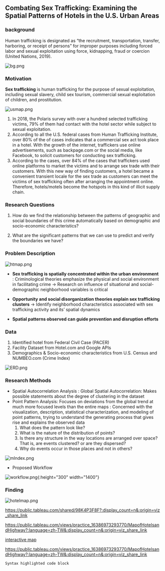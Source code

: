 ## Combating Sex Trafficking: Examining the Spatial Patterns of Hotels in the U.S. Urban Areas

### background
Human trafficking is designated as “the recruitment, transportation, transfer, harboring, or receipt of persons” for improper purposes including forced labor and sexual exploitation using force, kidnapping, fraud or coercion (United Nations, 2019). 

![bg.png]({{site.baseurl}}/bg.png)

### Motivation
<strong>Sex trafficking</strong> is human trafficking for the purpose of sexual exploitation, including sexual slavery, child sex tourism, commercial sexual exploitation of children, and prostitution.

![usmap.png]({{site.baseurl}}/usmap.png)

1. In 2018, the Polaris survey with over a hundred selected trafficking victims, 79% of them had contact with the hotel sector while subject to sexual exploitation.
2. According to all the U.S. federal cases from Human Trafficking Institute, over 80% of the of cases indicates that a commercial sex act took place in a hotel. 
With the growth of the internet, traffickers use online advertisements, such as backpage.com or the social media, like Facebook, to solicit customers for conducting sex trafficking.
3. According to the cases, over 84% of the cases that traffickers used online platforms to market the victims and to arrange sex trade with their customers.
With this new way of finding customers, a hotel became a convenient transient locale for the sex trade as customers can meet the victims of sex trafficking often after arranging the appointment online. Therefore, hotels/motels become the hotspots in this kind of illicit supply chain.

### Research Questions
1. How do we find the relationship between the patterns of geographic and social boundaries of this crime automatically based on demographic and socio-economic characteristics?

2. What are the significant patterns that we can use to predict and verify the boundaries we have?

### Problem Description

![htmap.png]({{site.baseurl}}/htmap.png)


- <strong>Sex trafficking is spatially concentrated within the urban environment</strong>
 : Criminological theories emphasize the physical and social environment in facilitating crime
  -> Research on influence of situational and social-demographic neighborhood variables is critical

- <strong>Opportunity and social disorganization theories explain sex trafficking clusters</strong>
 -> Identify neighborhood characteristics associated with sex trafficking activity and its’ spatial dynamics
 
- <strong>Spatial patterns observed can guide prevention and disruption efforts</strong>

### Data
1. Identified hotel from Federal Civil Case (PACER)
2. Facility Dataset from Hotel.com and Google APIs
3. Demographics & Socio-economic characteristics from U.S. Census and NUMBEO.com (Crime Index)

![ERD.png]({{site.baseurl}}/ERD.png)

### Research Methods
- Spatial Autocorrelation Analysis
  : Global Spatial Autocorrelation: Makes possible statements about the degree of clustering in the dataset
- Point Pattern Analysis: Focuses on deviations from the global trend at much more focused levels than the entire maps
  : Concerned with the visualization, description, statistical characterization, and modeling of point patterns, trying to understand the generating process that gives rise and explains the observed data
   1. What does the pattern look like?
   2. What is the nature of the distribution of points?
   3. Is there any structure in the way locations are arranged over space? That is, are events clustered? or are they dispersed?
   4. Why do events occur in those places and not in others?

![mIndex.png]({{site.baseurl}}/mIndex.png)


- Proposed Workflow

![workflow.png]({{site.baseurl}}//workflow.png){:height="300" width="1400"}


### Finding

![hotelmap.png]({{site.baseurl}}//hotelmap.png)


https://public.tableau.com/shared/98K4P3F8F?:display_count=n&:origin=viz_share_link

https://public.tableau.com/views/practice_16386973293770/MapofHotelsandHighway?:language=zh-TW&:display_count=n&:origin=viz_share_link


[interactive map](https://public.tableau.com/shared/SMQ93Q64Y?:display_count=n&:origin=viz_share_link)

https://public.tableau.com/views/practice_16386973293770/MapofHotelsandHighway?:language=zh-TW&:display_count=n&:origin=viz_share_link


```markdown
Syntax highlighted code block

